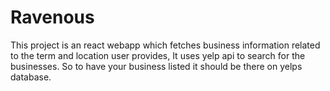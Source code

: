 # Ravenous

This project is an react webapp which fetches business information related to the term and location user provides,
It uses yelp api to search for the businesses. So to have your business listed it should be there on yelps database.
